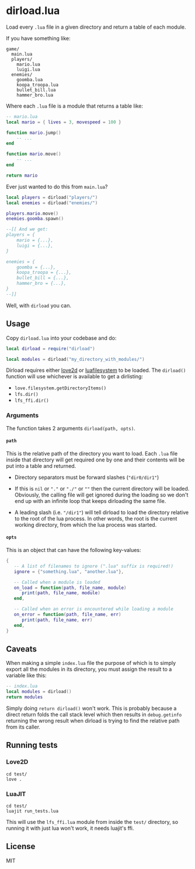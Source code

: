 # dirload.lua
Load every `.lua` file in a given directory and return a table of each module.

If you have something like:
```
game/
  main.lua
  players/
    mario.lua
    luigi.lua
  enemies/
    goomba.lua
    koopa_troopa.lua
    bullet_bill.lua
    hammer_bro.lua

```

Where each `.lua` file is a module that returns a table like:
```lua
-- mario.lua
local mario = { lives = 3, movespeed = 100 }

function mario.jump()
    -- ...
end

function mario.move()
    -- ...
end

return mario
```

Ever just wanted to do this from `main.lua`?
```lua
local players = dirload("players/")
local enemies = dirload("enemies/")

players.mario.move()
enemies.goomba.spawn()

--[[ And we get:
players = {
    mario = {...},
    luigi = {...},
}

enemies = {
    goomba = {...},
    koopa_troopa = {...},
    bullet_bill = {...},
    hammer_bro = {...},
}
--]]
```

Well, with `dirload` you can.

## Usage
Copy `dirload.lua` into your codebase and do:
```lua
local dirload = require("dirload")

local modules = dirload("my_directory_with_modules/")
```

Dirload requires either [love2d](https://love2d.org) or
[luafilesystem](https://luarocks.org/modules/hisham/luafilesystem) to be loaded. The `dirload()` function will use whichever is available to get a dirlisting:
   - `love.filesystem.getDirectoryItems()`
   - `lfs.dir()`
   - `lfs_ffi.dir()`

### Arguments
The function takes 2 arguments `dirload(path, opts)`.

#### `path`
This is the relative path of the directory you want to load. Each `.lua` file
inside that directory will get required one by one and their contents will be
put into a table and returned.

- Directory separators must be forward slashes (`"dir0/dir1"`)

- If this is `nil` or `"."` or `"./"` or `""` then the current directory will be
  loaded. Obviously, the calling file will get ignored during the loading so we
  don't end up with an infinite loop that keeps dirloading the same file.

- A leading slash (i.e. `"/dir1"`) will tell dirload to load the directory
  relative to the root of the lua process. In other words, the root is the
  current working directory, from which the lua process was started.

#### `opts`
This is an object that can have the following key-values:
```lua
{
   -- A list of filenames to ignore (".lua" suffix is required!)
   ignore = {"something.lua", "another.lua"},

   -- Called when a module is loaded
   on_load = function(path, file_name, module)
      print(path, file_name, module)
   end,

   -- Called when an error is encountered while loading a module
   on_error = function(path, file_name, err)
      print(path, file_name, err)
   end,
}
```
  
## Caveats
When making a simple `index.lua` file the purpose of which is to simply export
all the modules in its directory, you must assign the result to a variable like
this:
```lua
-- index.lua
local modules = dirload()
return modules
```

Simply doing `return dirload()` won't work. This is probably because a direct
return folds the call stack level which then results in `debug.getinfo`
returning the wrong result when dirload is trying to find the relative path from
its caller.

## Running tests

### Love2D
```
cd test/
love .
```

### LuaJIT
```
cd test/
luajit run_tests.lua
```

This will use the `lfs_ffi.lua` module from inside the `test/` directory, so
running it with just lua won't work, it needs luajit's ffi.

## License
MIT

